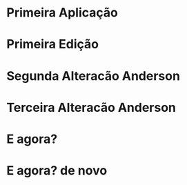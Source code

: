 # Primeira Aplicação

# Primeira Edição

# Segunda Alteracão Anderson

# Terceira Alteracão Anderson

# E agora?

# E agora? de novo